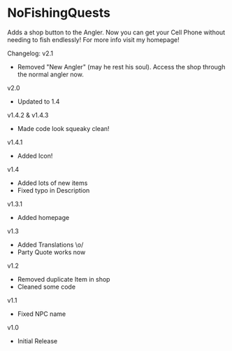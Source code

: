 # NoFishingQuests
Adds a shop button to the Angler. Now you can get your Cell Phone without needing to fish endlessly! For more info visit my homepage!

Changelog:
v2.1
- Removed "New Angler" (may he rest his soul).
Access the shop through the normal angler now.

v2.0
- Updated to 1.4

v1.4.2 & v1.4.3
- Made code look squeaky clean!

v1.4.1
- Added Icon!

v1.4
- Added lots of new items
- Fixed typo in Description

v1.3.1
- Added homepage

v1.3
- Added Translations \o/
- Party Quote works now

v1.2
- Removed duplicate Item in shop
- Cleaned some code

v1.1
- Fixed NPC name

v1.0
- Initial Release